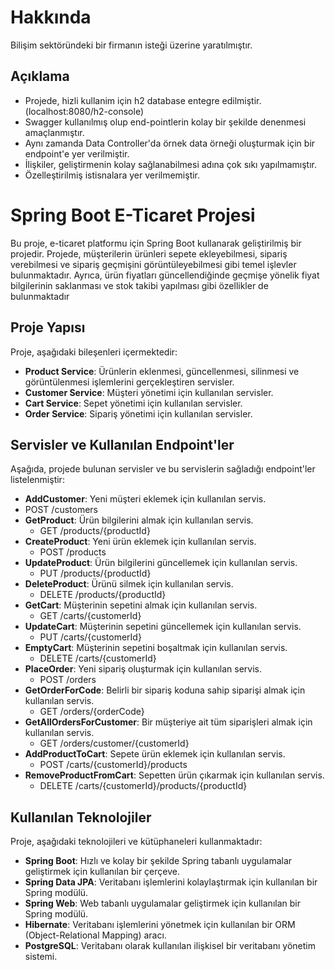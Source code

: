 # Hakkında

Bilişim sektöründeki bir firmanın isteği üzerine yaratılmıştır.

## Açıklama

- Projede, hizli kullanim için h2 database entegre edilmiştir. (localhost:8080/h2-console)
- Swagger kullanılmış olup end-pointlerin kolay bir şekilde denenmesi amaçlanmıştır.
- Aynı zamanda Data Controller'da örnek data örneği oluşturmak için bir endpoint'e yer verilmiştir.
- İlişkiler, geliştirmenin kolay sağlanabilmesi adına çok sıkı yapılmamıştır.
- Özelleştirilmiş istisnalara yer verilmemiştir.

# Spring Boot E-Ticaret Projesi

Bu proje, e-ticaret platformu için Spring Boot kullanarak geliştirilmiş bir projedir. Projede, müşterilerin ürünleri sepete ekleyebilmesi, sipariş verebilmesi ve sipariş geçmişini görüntüleyebilmesi gibi temel işlevler bulunmaktadır. Ayrıca, ürün fiyatları güncellendiğinde geçmişe yönelik fiyat bilgilerinin saklanması ve stok takibi yapılması gibi özellikler de bulunmaktadır

## Proje Yapısı

Proje, aşağıdaki bileşenleri içermektedir:
- **Product Service**: Ürünlerin eklenmesi, güncellenmesi, silinmesi ve görüntülenmesi işlemlerini gerçekleştiren servisler.
- **Customer Service**: Müşteri yönetimi için kullanılan servisler.
- **Cart Service**: Sepet yönetimi için kullanılan servisler.
- **Order Service**: Sipariş yönetimi için kullanılan servisler.

## Servisler ve Kullanılan Endpoint'ler

Aşağıda, projede bulunan servisler ve bu servislerin sağladığı endpoint'ler listelenmiştir:

- **AddCustomer**: Yeni müşteri eklemek için kullanılan servis.
- POST /customers
- **GetProduct**: Ürün bilgilerini almak için kullanılan servis.
    - GET /products/{productId}
- **CreateProduct**: Yeni ürün eklemek için kullanılan servis.
    - POST /products
- **UpdateProduct**: Ürün bilgilerini güncellemek için kullanılan servis.
    - PUT /products/{productId}
- **DeleteProduct**: Ürünü silmek için kullanılan servis.
    - DELETE /products/{productId}
- **GetCart**: Müşterinin sepetini almak için kullanılan servis.
    - GET /carts/{customerId}
- **UpdateCart**: Müşterinin sepetini güncellemek için kullanılan servis.
    - PUT /carts/{customerId}
- **EmptyCart**: Müşterinin sepetini boşaltmak için kullanılan servis.
    - DELETE /carts/{customerId}
- **PlaceOrder**: Yeni sipariş oluşturmak için kullanılan servis.
    - POST /orders
- **GetOrderForCode**: Belirli bir sipariş koduna sahip siparişi almak için kullanılan servis.
    - GET /orders/{orderCode}
- **GetAllOrdersForCustomer**: Bir müşteriye ait tüm siparişleri almak için kullanılan servis.
    - GET /orders/customer/{customerId}
- **AddProductToCart**: Sepete ürün eklemek için kullanılan servis.
    - POST /carts/{customerId}/products
- **RemoveProductFromCart**: Sepetten ürün çıkarmak için kullanılan servis.
    - DELETE /carts/{customerId}/products/{productId}

## Kullanılan Teknolojiler

Proje, aşağıdaki teknolojileri ve kütüphaneleri kullanmaktadır:

- **Spring Boot**: Hızlı ve kolay bir şekilde Spring tabanlı uygulamalar geliştirmek için kullanılan bir çerçeve.
- **Spring Data JPA**: Veritabanı işlemlerini kolaylaştırmak için kullanılan bir Spring modülü.
- **Spring Web**: Web tabanlı uygulamalar geliştirmek için kullanılan bir Spring modülü.
- **Hibernate**: Veritabanı işlemlerini yönetmek için kullanılan bir ORM (Object-Relational Mapping) aracı.
- **PostgreSQL**: Veritabanı olarak kullanılan ilişkisel bir veritabanı yönetim sistemi.

